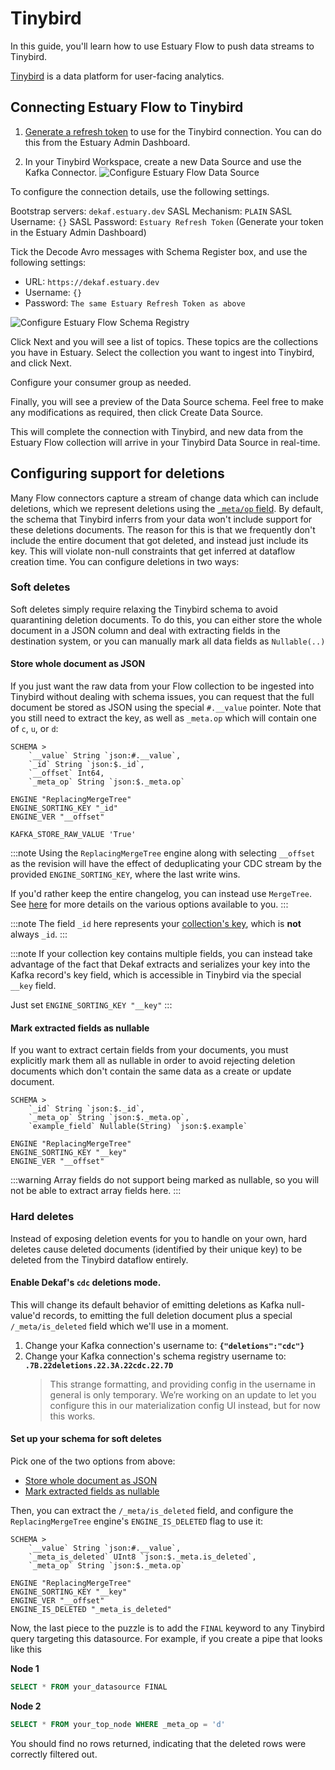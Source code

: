 # Tinybird

In this guide, you'll learn how to use Estuary Flow to push data streams to Tinybird.

[Tinybird](https://www.tinybird.co/) is a data platform for user-facing analytics.

## Connecting Estuary Flow to Tinybird

1. [Generate a refresh token](/guides/how_to_generate_refresh_token) to use for the Tinybird connection. You can do this
   from the Estuary Admin Dashboard.

2. In your Tinybird Workspace, create a new Data Source and use the Kafka Connector.
   ![Configure Estuary Flow Data Source](https://storage.googleapis.com/estuary-marketing-strapi-uploads/uploads//Screenshot_2024_08_23_at_15_16_39_35b06dad77/Screenshot_2024_08_23_at_15_16_39_35b06dad77.png)

To configure the connection details, use the following settings.

Bootstrap servers: `dekaf.estuary.dev`
SASL Mechanism: `PLAIN`
SASL Username: `{}`
SASL Password: `Estuary Refresh Token` (Generate your token in the Estuary Admin Dashboard)

Tick the Decode Avro messages with Schema Register box, and use the following settings:

- URL: `https://dekaf.estuary.dev`
- Username: `{}`
- Password: `The same Estuary Refresh Token as above`

![Configure Estuary Flow Schema Registry](https://storage.googleapis.com/estuary-marketing-strapi-uploads/uploads//Screenshot_2024_08_23_at_15_16_46_374f7f8a12/Screenshot_2024_08_23_at_15_16_46_374f7f8a12.png)

Click Next and you will see a list of topics. These topics are the collections you have in Estuary.
Select the collection you want to ingest into Tinybird, and click Next.

Configure your consumer group as needed.

Finally, you will see a preview of the Data Source schema. Feel free to make any modifications as required, then click
Create Data Source.

This will complete the connection with Tinybird, and new data from the Estuary Flow collection will arrive in your
Tinybird Data Source in real-time.

## Configuring support for deletions

Many Flow connectors capture a stream of change data which can include deletions, which we represent deletions using the [`_meta/op` field](/reference/deletions). By default, the schema that Tinybird inferrs from your data won't include support for these deletions documents. The reason for this is that we frequently don't include the entire document that got deleted, and instead just include its key. This will violate non-null constraints that get inferred at dataflow creation time. You can configure deletions in two ways:

### Soft deletes

Soft deletes simply require relaxing the Tinybird schema to avoid quarantining deletion documents. To do this, you can either store the whole document in a JSON column and deal with extracting fields in the destination system, or you can manually mark all data fields as `Nullable(..)`

#### Store whole document as JSON

If you just want the raw data from your Flow collection to be ingested into Tinybird without dealing with schema issues, you can request that the full document be stored as JSON using the special `#.__value` pointer. Note that you still need to extract the key, as well as `_meta.op` which will contain one of `c`, `u`, or `d`:

```
SCHEMA >
    `__value` String `json:#.__value`,
    `_id` String `json:$._id`,
    `__offset` Int64,
    `_meta_op` String `json:$._meta.op`

ENGINE "ReplacingMergeTree"
ENGINE_SORTING_KEY "_id"
ENGINE_VER "__offset"

KAFKA_STORE_RAW_VALUE 'True'
```

:::note
Using the `ReplacingMergeTree` engine along with selecting `__offset` as the revision will have the effect of deduplicating your CDC stream by the provided `ENGINE_SORTING_KEY`, where the last write wins.

If you'd rather keep the entire changelog, you can instead use `MergeTree`. See [here](https://www.tinybird.co/docs/concepts/data-sources#supported-engines-and-settings) for more details on the various options available to you.
:::

:::note
The field `_id` here represents your [collection's key](/concepts/collections/#keys), which is **not** always `_id`.
:::

:::note
If your collection key contains multiple fields, you can instead take advantage of the fact that Dekaf extracts and serializes your key into the Kafka record's key field, which is accessible in Tinybird via the special `__key` field.

Just set `ENGINE_SORTING_KEY "__key"`
:::

#### Mark extracted fields as nullable

If you want to extract certain fields from your documents, you must explicitly mark them all as nullable in order to avoid rejecting deletion documents which don't contain the same data as a create or update document.

```
SCHEMA >
    `_id` String `json:$._id`,
    `_meta_op` String `json:$._meta.op`,
    `example_field` Nullable(String) `json:$.example`

ENGINE "ReplacingMergeTree"
ENGINE_SORTING_KEY "__key"
ENGINE_VER "__offset"
```

:::warning
Array fields do not support being marked as nullable, so you will not be able to extract array fields here.
:::

### Hard deletes

Instead of exposing deletion events for you to handle on your own, hard deletes cause deleted documents (identified by their unique key) to be deleted from the Tinybird dataflow entirely.

#### Enable Dekaf's `cdc` deletions mode.

This will change its default behavior of emitting deletions as Kafka null-value'd records, to emitting the full deletion document plus a special `/_meta/is_deleted` field which we'll use in a moment.

1.  Change your Kafka connection's username to: **`{"deletions":"cdc"}`**
2.  Change your Kafka connection's schema registry username to: **`.7B.22deletions.22.3A.22cdc.22.7D`**
    > This strange formatting, and providing config in the username in general is only temporary. We’re working on an update to let you configure this in our materialization config UI instead, but for now this works.

#### Set up your schema for soft deletes

Pick one of the two options from above:

- [Store whole document as JSON](#store-whole-document-as-json)
- [Mark extracted fields as nullable](#mark-extracted-fields-as-nullable)

Then, you can extract the `/_meta/is_deleted` field, and configure the `ReplacingMergeTree` engine's `ENGINE_IS_DELETED` flag to use it:

```
SCHEMA >
    `__value` String `json:#.__value`,
    `_meta_is_deleted` UInt8 `json:$._meta.is_deleted`,
    `_meta_op` String `json:$._meta.op`

ENGINE "ReplacingMergeTree"
ENGINE_SORTING_KEY "__key"
ENGINE_VER "__offset"
ENGINE_IS_DELETED "_meta_is_deleted"
```

Now, the last piece to the puzzle is to add the `FINAL` keyword to any Tinybird query targeting this datasource. For example, if you create a pipe that looks like this

**Node 1**

```SQL
SELECT * FROM your_datasource FINAL
```

**Node 2**

```SQL
SELECT * FROM your_top_node WHERE _meta_op = 'd'
```

You should find no rows returned, indicating that the deleted rows were correctly filtered out.
